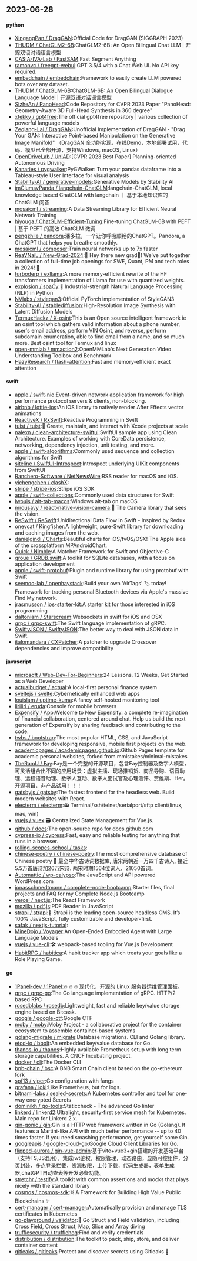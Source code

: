 ## 2023-06-28

#### python
* [XingangPan / DragGAN](https://github.com/XingangPan/DragGAN):Official Code for DragGAN (SIGGRAPH 2023)
* [THUDM / ChatGLM2-6B](https://github.com/THUDM/ChatGLM2-6B):ChatGLM2-6B: An Open Bilingual Chat LLM | 开源双语对话语言模型
* [CASIA-IVA-Lab / FastSAM](https://github.com/CASIA-IVA-Lab/FastSAM):Fast Segment Anything
* [ramonvc / freegpt-webui](https://github.com/ramonvc/freegpt-webui):GPT 3.5/4 with a Chat Web UI. No API key required.
* [embedchain / embedchain](https://github.com/embedchain/embedchain):Framework to easily create LLM powered bots over any dataset.
* [THUDM / ChatGLM-6B](https://github.com/THUDM/ChatGLM-6B):ChatGLM-6B: An Open Bilingual Dialogue Language Model | 开源双语对话语言模型
* [SizheAn / PanoHead](https://github.com/SizheAn/PanoHead):Code Repository for CVPR 2023 Paper "PanoHead: Geometry-Aware 3D Full-Head Synthesis in 360 degree"
* [xtekky / gpt4free](https://github.com/xtekky/gpt4free):The official gpt4free repository | various collection of powerful language models
* [Zeqiang-Lai / DragGAN](https://github.com/Zeqiang-Lai/DragGAN):Unofficial Implementation of DragGAN - "Drag Your GAN: Interactive Point-based Manipulation on the Generative Image Manifold" （DragGAN 全功能实现，在线Demo，本地部署试用，代码、模型已全部开源，支持Windows, macOS, Linux）
* [OpenDriveLab / UniAD](https://github.com/OpenDriveLab/UniAD):[CVPR 2023 Best Paper] Planning-oriented Autonomous Driving
* [Kanaries / pygwalker](https://github.com/Kanaries/pygwalker):PyGWalker: Turn your pandas dataframe into a Tableau-style User Interface for visual analysis
* [Stability-AI / generative-models](https://github.com/Stability-AI/generative-models):Generative Models by Stability AI
* [imClumsyPanda / langchain-ChatGLM](https://github.com/imClumsyPanda/langchain-ChatGLM):langchain-ChatGLM, local knowledge based ChatGLM with langchain ｜ 基于本地知识库的 ChatGLM 问答
* [mosaicml / streaming](https://github.com/mosaicml/streaming):A Data Streaming Library for Efficient Neural Network Training
* [hiyouga / ChatGLM-Efficient-Tuning](https://github.com/hiyouga/ChatGLM-Efficient-Tuning):Fine-tuning ChatGLM-6B with PEFT | 基于 PEFT 的高效 ChatGLM 微调
* [pengzhile / pandora](https://github.com/pengzhile/pandora):潘多拉，一个让你呼吸顺畅的ChatGPT。Pandora, a ChatGPT that helps you breathe smoothly.
* [mosaicml / composer](https://github.com/mosaicml/composer):Train neural networks up to 7x faster
* [ReaVNaiL / New-Grad-2024](https://github.com/ReaVNaiL/New-Grad-2024):👋 Hey there new grad🎉! We've put together a collection of full-time job openings for SWE, Quant, PM and tech roles in 2024! 🚀
* [turboderp / exllama](https://github.com/turboderp/exllama):A more memory-efficient rewrite of the HF transformers implementation of Llama for use with quantized weights.
* [explosion / spaCy](https://github.com/explosion/spaCy):💫
Industrial-strength Natural Language Processing (NLP) in Python
* [NVlabs / stylegan3](https://github.com/NVlabs/stylegan3):Official PyTorch implementation of StyleGAN3
* [Stability-AI / stablediffusion](https://github.com/Stability-AI/stablediffusion):High-Resolution Image Synthesis with Latent Diffusion Models
* [TermuxHackz / X-osint](https://github.com/TermuxHackz/X-osint):This is an Open source intelligent framework ie an osint tool which gathers valid information about a phone number, user's email address, perform VIN Osint, and reverse, perform subdomain enumeration, able to find email from a name, and so much more. Best osint tool for Termux and linux
* [open-mmlab / mmaction2](https://github.com/open-mmlab/mmaction2):OpenMMLab's Next Generation Video Understanding Toolbox and Benchmark
* [HazyResearch / flash-attention](https://github.com/HazyResearch/flash-attention):Fast and memory-efficient exact attention

#### swift
* [apple / swift-nio](https://github.com/apple/swift-nio):Event-driven network application framework for high performance protocol servers & clients, non-blocking.
* [airbnb / lottie-ios](https://github.com/airbnb/lottie-ios):An iOS library to natively render After Effects vector animations
* [ReactiveX / RxSwift](https://github.com/ReactiveX/RxSwift):Reactive Programming in Swift
* [tuist / tuist](https://github.com/tuist/tuist):🚀
Create, maintain, and interact with Xcode projects at scale
* [nalexn / clean-architecture-swiftui](https://github.com/nalexn/clean-architecture-swiftui):SwiftUI sample app using Clean Architecture. Examples of working with CoreData persistence, networking, dependency injection, unit testing, and more.
* [apple / swift-algorithms](https://github.com/apple/swift-algorithms):Commonly used sequence and collection algorithms for Swift
* [siteline / SwiftUI-Introspect](https://github.com/siteline/SwiftUI-Introspect):Introspect underlying UIKit components from SwiftUI
* [Ranchero-Software / NetNewsWire](https://github.com/Ranchero-Software/NetNewsWire):RSS reader for macOS and iOS.
* [yichengchen / clashX](https://github.com/yichengchen/clashX):
* [stripe / stripe-ios](https://github.com/stripe/stripe-ios):Stripe iOS SDK
* [apple / swift-collections](https://github.com/apple/swift-collections):Commonly used data structures for Swift
* [lwouis / alt-tab-macos](https://github.com/lwouis/alt-tab-macos):Windows alt-tab on macOS
* [mrousavy / react-native-vision-camera](https://github.com/mrousavy/react-native-vision-camera):📸
The Camera library that sees the vision.
* [ReSwift / ReSwift](https://github.com/ReSwift/ReSwift):Unidirectional Data Flow in Swift - Inspired by Redux
* [onevcat / Kingfisher](https://github.com/onevcat/Kingfisher):A lightweight, pure-Swift library for downloading and caching images from the web.
* [danielgindi / Charts](https://github.com/danielgindi/Charts):Beautiful charts for iOS/tvOS/OSX! The Apple side of the crossplatform MPAndroidChart.
* [Quick / Nimble](https://github.com/Quick/Nimble):A Matcher Framework for Swift and Objective-C
* [groue / GRDB.swift](https://github.com/groue/GRDB.swift):A toolkit for SQLite databases, with a focus on application development
* [apple / swift-protobuf](https://github.com/apple/swift-protobuf):Plugin and runtime library for using protobuf with Swift
* [seemoo-lab / openhaystack](https://github.com/seemoo-lab/openhaystack):Build your own 'AirTags'
🏷
today! Framework for tracking personal Bluetooth devices via Apple's massive Find My network.
* [jrasmusson / ios-starter-kit](https://github.com/jrasmusson/ios-starter-kit):A starter kit for those interested in iOS programming
* [daltoniam / Starscream](https://github.com/daltoniam/Starscream):Websockets in swift for iOS and OSX
* [grpc / grpc-swift](https://github.com/grpc/grpc-swift):The Swift language implementation of gRPC.
* [SwiftyJSON / SwiftyJSON](https://github.com/SwiftyJSON/SwiftyJSON):The better way to deal with JSON data in Swift.
* [italomandara / CXPatcher](https://github.com/italomandara/CXPatcher):A patcher to upgrade Crossover dependencies and improve compatibility

#### javascript
* [microsoft / Web-Dev-For-Beginners](https://github.com/microsoft/Web-Dev-For-Beginners):24 Lessons, 12 Weeks, Get Started as a Web Developer
* [actualbudget / actual](https://github.com/actualbudget/actual):A local-first personal finance system
* [sveltejs / svelte](https://github.com/sveltejs/svelte):Cybernetically enhanced web apps
* [louislam / uptime-kuma](https://github.com/louislam/uptime-kuma):A fancy self-hosted monitoring tool
* [liriliri / eruda](https://github.com/liriliri/eruda):Console for mobile browsers
* [Expensify / App](https://github.com/Expensify/App):Welcome to New Expensify: a complete re-imagination of financial collaboration, centered around chat. Help us build the next generation of Expensify by sharing feedback and contributing to the code.
* [twbs / bootstrap](https://github.com/twbs/bootstrap):The most popular HTML, CSS, and JavaScript framework for developing responsive, mobile first projects on the web.
* [academicpages / academicpages.github.io](https://github.com/academicpages/academicpages.github.io):Github Pages template for academic personal websites, forked from mmistakes/minimal-mistakes
* [TheRamU / Fay](https://github.com/TheRamU/Fay):Fay是一个完整的开源项目，包含Fay控制器及数字人模型，可灵活组合出不同的应用场景：虚拟主播、现场推销货、商品导购、语音助理、远程语音助理、数字人互动、数字人面试官及心理测评、贾维斯、Her。 开源项目，非产品试用！！！
* [gatsbyjs / gatsby](https://github.com/gatsbyjs/gatsby):The fastest frontend for the headless web. Build modern websites with React.
* [electerm / electerm](https://github.com/electerm/electerm):📻
Terminal/ssh/telnet/serialport/sftp client(linux, mac, win)
* [vuejs / vuex](https://github.com/vuejs/vuex):🗃️
Centralized State Management for Vue.js.
* [github / docs](https://github.com/github/docs):The open-source repo for docs.github.com
* [cypress-io / cypress](https://github.com/cypress-io/cypress):Fast, easy and reliable testing for anything that runs in a browser.
* [rolling-scopes-school / tasks](https://github.com/rolling-scopes-school/tasks):
* [chinese-poetry / chinese-poetry](https://github.com/chinese-poetry/chinese-poetry):The most comprehensive database of Chinese poetry
🧶
最全中华古诗词数据库, 唐宋两朝近一万四千古诗人, 接近5.5万首唐诗加26万宋诗. 两宋时期1564位词人，21050首词。
* [Automattic / wp-calypso](https://github.com/Automattic/wp-calypso):The JavaScript and API powered WordPress.com
* [jonasschmedtmann / complete-node-bootcamp](https://github.com/jonasschmedtmann/complete-node-bootcamp):Starter files, final projects and FAQ for my Complete Node.js Bootcamp
* [vercel / next.js](https://github.com/vercel/next.js):The React Framework
* [mozilla / pdf.js](https://github.com/mozilla/pdf.js):PDF Reader in JavaScript
* [strapi / strapi](https://github.com/strapi/strapi):🚀 Strapi is the leading open-source headless CMS. It’s 100% JavaScript, fully customizable and developer-first.
* [safak / nextjs-tutorial](https://github.com/safak/nextjs-tutorial):
* [MineDojo / Voyager](https://github.com/MineDojo/Voyager):An Open-Ended Embodied Agent with Large Language Models
* [vuejs / vue-cli](https://github.com/vuejs/vue-cli):🛠️
webpack-based tooling for Vue.js Development
* [HabitRPG / habitica](https://github.com/HabitRPG/habitica):A habit tracker app which treats your goals like a Role Playing Game.

#### go
* [1Panel-dev / 1Panel](https://github.com/1Panel-dev/1Panel):🔥 🔥 🔥 现代化、开源的 Linux 服务器运维管理面板。
* [grpc / grpc-go](https://github.com/grpc/grpc-go):The Go language implementation of gRPC. HTTP/2 based RPC
* [rosedblabs / rosedb](https://github.com/rosedblabs/rosedb):Lightweight, fast and reliable key/value storage engine based on Bitcask.
* [google / google-ctf](https://github.com/google/google-ctf):Google CTF
* [moby / moby](https://github.com/moby/moby):Moby Project - a collaborative project for the container ecosystem to assemble container-based systems
* [golang-migrate / migrate](https://github.com/golang-migrate/migrate):Database migrations. CLI and Golang library.
* [etcd-io / bbolt](https://github.com/etcd-io/bbolt):An embedded key/value database for Go.
* [thanos-io / thanos](https://github.com/thanos-io/thanos):Highly available Prometheus setup with long term storage capabilities. A CNCF Incubating project.
* [docker / cli](https://github.com/docker/cli):The Docker CLI
* [bnb-chain / bsc](https://github.com/bnb-chain/bsc):A BNB Smart Chain client based on the go-ethereum fork
* [spf13 / viper](https://github.com/spf13/viper):Go configuration with fangs
* [grafana / loki](https://github.com/grafana/loki):Like Prometheus, but for logs.
* [bitnami-labs / sealed-secrets](https://github.com/bitnami-labs/sealed-secrets):A Kubernetes controller and tool for one-way encrypted Secrets
* [dominikh / go-tools](https://github.com/dominikh/go-tools):Staticcheck - The advanced Go linter
* [linkerd / linkerd2](https://github.com/linkerd/linkerd2):Ultralight, security-first service mesh for Kubernetes. Main repo for Linkerd 2.x.
* [gin-gonic / gin](https://github.com/gin-gonic/gin):Gin is a HTTP web framework written in Go (Golang). It features a Martini-like API with much better performance -- up to 40 times faster. If you need smashing performance, get yourself some Gin.
* [googleapis / google-cloud-go](https://github.com/googleapis/google-cloud-go):Google Cloud Client Libraries for Go.
* [flipped-aurora / gin-vue-admin](https://github.com/flipped-aurora/gin-vue-admin):基于vite+vue3+gin搭建的开发基础平台（支持TS,JS混用），集成jwt鉴权，权限管理，动态路由，显隐可控组件，分页封装，多点登录拦截，资源权限，上传下载，代码生成器，表单生成器,chatGPT自动查表等开发必备功能。
* [stretchr / testify](https://github.com/stretchr/testify):A toolkit with common assertions and mocks that plays nicely with the standard library
* [cosmos / cosmos-sdk](https://github.com/cosmos/cosmos-sdk):⛓️
A Framework for Building High Value Public Blockchains
✨
* [cert-manager / cert-manager](https://github.com/cert-manager/cert-manager):Automatically provision and manage TLS certificates in Kubernetes
* [go-playground / validator](https://github.com/go-playground/validator):💯
Go Struct and Field validation, including Cross Field, Cross Struct, Map, Slice and Array diving
* [trufflesecurity / trufflehog](https://github.com/trufflesecurity/trufflehog):Find and verify credentials
* [distribution / distribution](https://github.com/distribution/distribution):The toolkit to pack, ship, store, and deliver container content
* [gitleaks / gitleaks](https://github.com/gitleaks/gitleaks):Protect and discover secrets using Gitleaks 🔑
